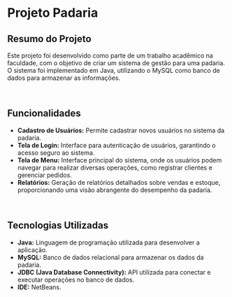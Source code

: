 <h1>Projeto Padaria</h1>

<h2>Resumo do Projeto</h2>
<p>Este projeto foi desenvolvido como parte de um trabalho acadêmico na faculdade, com o objetivo de criar um sistema de gestão para uma padaria. O sistema foi implementado em Java, utilizando o MySQL como banco de dados para armazenar as informações.</p>

<br />

<h2>Funcionalidades</h2>
<ul>
  <li><strong>Cadastro de Usuários:</strong> Permite cadastrar novos usuários no sistema da padaria.</li>
  <li><strong>Tela de Login:</strong> Interface para autenticação de usuários, garantindo o acesso seguro ao sistema.</li>
  <li><strong>Tela de Menu:</strong> Interface principal do sistema, onde os usuários podem navegar para realizar diversas operações, como registrar clientes e gerenciar pedidos.</li>
  <li><strong>Relatórios:</strong> Geração de relatórios detalhados sobre vendas e estoque, proporcionando uma visão abrangente do desempenho da padaria.</li>
</ul>

<br />

<h2>Tecnologias Utilizadas</h2>
<ul>
  <li><strong>Java:</strong> Linguagem de programação utilizada para desenvolver a aplicação.</li>
  <li><strong>MySQL:</strong> Banco de dados relacional para armazenar os dados da padaria.</li>
  <li><strong>JDBC (Java Database Connectivity):</strong> API utilizada para conectar e executar operações no banco de dados.</li>
  <li><strong>IDE:</strong> NetBeans.</li>
</ul>
